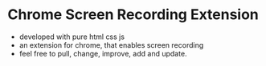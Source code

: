 # Chrome Screen Recording Extension

- developed with pure html css js
- an extension for chrome, that enables screen recording
- feel free to pull, change, improve, add and update.
